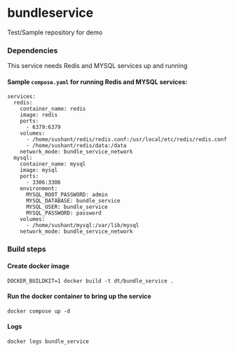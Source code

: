 # bundleservice
Test/Sample repository for demo

### Dependencies

This service needs Redis and MYSQL services up and running

#### Sample `compose.yaml` for running Redis and MYSQL services:

```
services:
  redis:
    container_name: redis
    image: redis
    ports:
      - 6379:6379
    volumes:
      - /home/sushant/redis/redis.conf:/usr/local/etc/redis/redis.conf
      - /home/sushant/redis/data:/data
    network_mode: bundle_service_network
  mysql:
    container_name: mysql
    image: mysql
    ports:
      - 3306:3306
    environment:
      MYSQL_ROOT_PASSWORD: admin
      MYSQL_DATABASE: bundle_service
      MYSQL_USER: bundle_service
      MYSQL_PASSWORD: password
    volumes:
      - /home/sushant/mysql:/var/lib/mysql
    network_mode: bundle_service_network
```

### Build steps

#### Create docker image
```
DOCKER_BUILDKIT=1 docker build -t dt/bundle_service .
```
#### Run the docker container to bring up the service
```
docker compose up -d
```
#### Logs
```
docker logs bundle_service
```